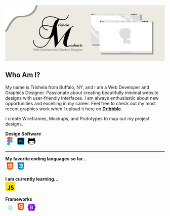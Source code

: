 
<img src="images/GitHub-Banner.jpg" alt="Trisheia-Moshaire-Banner" title="GitHub-Banner">

## Who Am I?
My name is Trisheia from Buffalo, NY, and I am a Web Developer and Graphics Designer. Passionate about creating beautifully minimal website designs with user-friendly interfaces. I am always enthusiastic about new opportunities and excelling in my career. Feel free to check out my most recent graphics work when I upload it here on **[Dribbble](http://dribbble.com)**.


I create Wireframes, Mockups, and Prototypes to map out my project designs. 
<br>

**Design Software**
<br>
<img src="images/icons/figma-1.png" width="30" alt="figma" title="figma">
<img src="images/icons/photoshop.png" width="30" alt="photoshop" title="photoshop">
<img src="images/icons/github.png" width="30" alt="github" title="github">
<hr>

**My favorite coding languages so far...**
<br>
<img src="images/icons/html5.png" width="30" alt="html5" title="html5"> 
<img src="images/icons/css3.png" width="30" alt="css3" title="css3">

**I am currently learning...**
<br>
<img src="images/icons/javascript.png" width="30" alt="javascript" title="javascript">

**Frameworks**
<br>
<img src="images/icons/react.svg" width="30" alt="react-icon" title="react-icon">
<img src="images/icons/html5.png" width="30" alt="jQuery-icon" title="jQuery-icon">
<img src="images/icons/bootstrap.png" width="30" alt="bootstrap-4" title="bootstrap-4">
